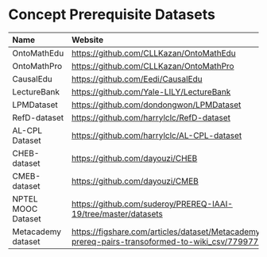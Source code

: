 # Concept Prerequisite Datasets
| Name | Website |
| :----- | :---- |
| OntoMathEdu | https://github.com/CLLKazan/OntoMathEdu |
| OntoMathPro | https://github.com/CLLKazan/OntoMathPro |
| CausalEdu | https://github.com/Eedi/CausalEdu |
| LectureBank | https://github.com/Yale-LILY/LectureBank |
| LPMDataset | https://github.com/dondongwon/LPMDataset |
| RefD-dataset | https://github.com/harrylclc/RefD-dataset |
| AL-CPL Dataset | https://github.com/harrylclc/AL-CPL-dataset |
| CHEB-dataset | https://github.com/dayouzi/CHEB |
| CMEB-dataset | https://github.com/dayouzi/CMEB |
| NPTEL MOOC Dataset | https://github.com/suderoy/PREREQ-IAAI-19/tree/master/datasets |
| Metacademy dataset | https://figshare.com/articles/dataset/Metacademy-prereq-pairs-transoformed-to-wiki_csv/7799774 |

